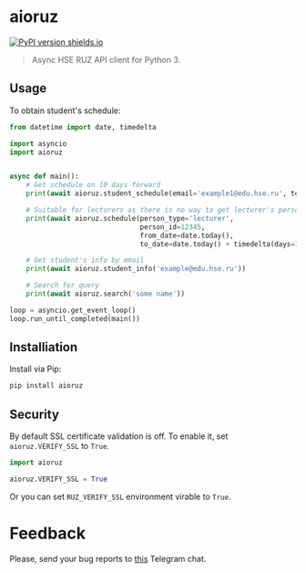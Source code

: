 # aioruz
[![PyPI version shields.io](https://img.shields.io/pypi/v/aioruz.svg)](https://pypi.org/project/aioruz/)
> Async HSE RUZ API client for Python 3.
## Usage
To obtain student's schedule:

```python
from datetime import date, timedelta

import asyncio
import aioruz


async def main():
    # Get schedule on 10 days forward
    print(await aioruz.student_schedule(email='example1@edu.hse.ru', to_date=10))  

    # Suitable for lecturers as there is no way to get lecturer's person_id by email
    print(await aioruz.schedule(person_type='lecturer',
                                person_id=12345,
                                from_date=date.today(),
                                to_date=date.today() + timedelta(days=7))

    # Get student's info by email
    print(await aioruz.student_info('example@edu.hse.ru'))

    # Search for query
    print(await aioruz.search('some name'))

loop = asyncio.get_event_loop()
loop.run_until_completed(main())
```
## Installiation
Install via Pip:

```bash
pip install aioruz
```

## Security
By default SSL certificate validation is off. To enable it, set `aioruz.VERIFY_SSL` to `True`.
```python
import aioruz

aioruz.VERIFY_SSL = True
```
Or you can set `RUZ_VERIFY_SSL` environment virable to `True`.
# Feedback
Please, send your bug reports to [this](https://t.me/joinchat/BpQR5w35HBg3CB1zJYlRHw) Telegram chat.
